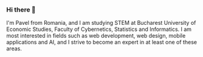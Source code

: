 ### Hi there 👋

I'm Pavel from Romania, and I am studying STEM at Bucharest University of Economic Studies, Faculty of Cybernetics, Statistics and Informatics. I am most interested
in fields such as web development, web design, mobile applications and AI, and I strive to become an expert in at least one of these areas. 

